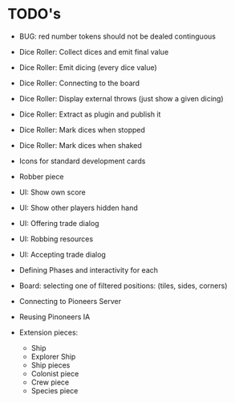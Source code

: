 # TODO's

- BUG: red number tokens should not be dealed continguous

- Dice Roller: Collect dices and emit final value
- Dice Roller: Emit dicing (every dice value)
- Dice Roller: Connecting to the board
- Dice Roller: Display external throws (just show a given dicing)
- Dice Roller: Extract as plugin and publish it
- Dice Roller: Mark dices when stopped
- Dice Roller: Mark dices when shaked

- Icons for standard development cards
- Robber piece
- UI: Show own score
- UI: Show other players hidden hand
- UI: Offering trade dialog
- UI: Robbing resources
- UI: Accepting trade dialog
- Defining Phases and interactivity for each
- Board: selecting one of filtered positions: (tiles, sides, corners)
- Connecting to Pioneers Server
- Reusing Pinoneers IA
- Extension pieces:
    - Ship
    - Explorer Ship
    - Ship pieces
    - Colonist piece
    - Crew piece
    - Species piece



